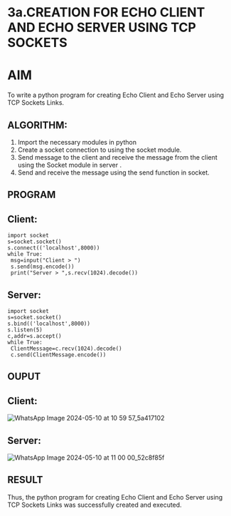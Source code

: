 # 3a.CREATION FOR ECHO CLIENT AND ECHO SERVER USING TCP SOCKETS
# AIM
To write a python program for creating Echo Client and Echo Server using TCP
Sockets Links.
## ALGORITHM:
1. Import the necessary modules in python
2. Create a socket connection to using the socket module.
3. Send message to the client and receive the message from the client using the Socket module in
 server .
4. Send and receive the message using the send function in socket.
## PROGRAM
## Client:
```
import socket
s=socket.socket()
s.connect(('localhost',8000))
while True:
 msg=input("Client > ")
 s.send(msg.encode())
 print("Server > ",s.recv(1024).decode())
```
## Server:
```
import socket
s=socket.socket()
s.bind(('localhost',8000))
s.listen(5)
c,addr=s.accept()
while True:
 ClientMessage=c.recv(1024).decode()
 c.send(ClientMessage.encode())
```

## OUPUT
## Client:
![WhatsApp Image 2024-05-10 at 10 59 57_5a417102](https://github.com/cherryscharan/3a.Sockets_Creation_for_Echo_Client_and_Echo_Server/assets/146930617/a26f044a-31af-4784-b904-a688ba16bf94)

## Server:
![WhatsApp Image 2024-05-10 at 11 00 00_52c8f85f](https://github.com/cherryscharan/3a.Sockets_Creation_for_Echo_Client_and_Echo_Server/assets/146930617/480c4064-9f84-42ad-8d3c-6e1c7b9b70d3)


## RESULT
Thus, the python program for creating Echo Client and Echo Server using TCP Sockets Links 
was successfully created and executed.
